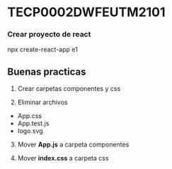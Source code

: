 # TECP0002DWFEUTM2101

### Crear proyecto de react
npx create-react-app e1

## Buenas practicas
1. Crear carpetas componentes y css

2. Eliminar archivos
  
  - App.css
  - App.test.js
  - logo.svg

3. Mover **App.js** a carpeta componentes

4. Mover **index.css** a carpeta css

